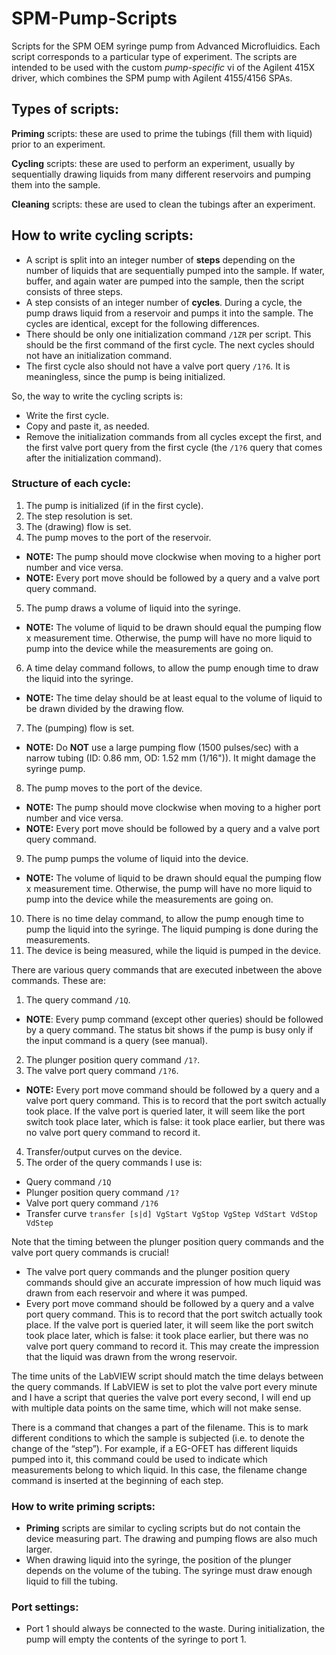 # SPM-Pump-Scripts
Scripts for the SPM OEM syringe pump from Advanced Microfluidics. Each script corresponds to a particular type of experiment.
The scripts are intended to be used with the custom *pump-specific* vi of the Agilent 415X driver, which combines the SPM pump with Agilent 4155/4156 SPAs.


## Types of scripts:
**Priming** scripts: these are used to prime the tubings (fill them with liquid) prior to an experiment.

**Cycling** scripts: these are used to perform an experiment, usually by sequentially drawing liquids from many different reservoirs and pumping them into the sample.

**Cleaning** scripts: these are used to clean the tubings after an experiment.

## How to write cycling scripts:
-	A script is split into an integer number of **steps** depending on the number of liquids that are sequentially pumped into the sample. If water, buffer, and again water are pumped into the sample, then the script consists of three steps.
-	A step consists of an integer number of **cycles**. During a cycle, the pump draws liquid from a reservoir and pumps it into the sample. The cycles are identical, except for the following differences.
-	There should be only one initialization command `/1ZR` per script. This should be the first command of the first cycle. The next cycles should not have an initialization command.
-	The first cycle also should not have a valve port query `/1?6`. It is meaningless, since the pump is being initialized.

So, the way to write the cycling scripts is:
-	Write the first cycle.
-	Copy and paste it, as needed.
-	Remove the initialization commands from all cycles except the first, and the first valve port query from the first cycle (the `/1?6` query that comes after the initialization command).


### Structure of each cycle:

1.	The pump is initialized (if in the first cycle).
2.	The step resolution is set.
3.	The (drawing) flow is set.
4.	The pump moves to the port of the reservoir.
 -	**NOTE:** The pump should move clockwise when moving to a higher port number and vice versa.
 -	**NOTE:** Every port move should be followed by a query and a  valve port query command.
5.	The pump draws a volume of liquid into the syringe.
 -	**NOTE:** The volume of liquid to be drawn should equal the pumping flow x measurement time. Otherwise, the pump will have no more liquid to pump into the device while the measurements are going on.
6.	A time delay command follows, to allow the pump enough time to draw the liquid into the syringe.
 -	**NOTE:** The time delay should be at least equal to the volume of liquid to be drawn divided by the drawing flow.
7.	The (pumping) flow is set.
 -	**NOTE:** Do **NOT** use a large pumping flow (1500 pulses/sec) with a narrow tubing (ID: 0.86 mm, OD: 1.52 mm (1/16")). It might damage the syringe pump.
8.	The pump moves to the port of the device.
 -	**NOTE:** The pump should move clockwise when moving to a higher port number and vice versa.
 -	**NOTE:** Every port move should be followed by a query and a  valve port query command.
9.	The pump pumps the volume of liquid into the device.
 -	**NOTE:** The volume of liquid to be drawn should equal the pumping flow x measurement time. Otherwise, the pump will have no more liquid to pump into the device while the measurements are going on.
10.	There is no time delay command, to allow the pump enough time to pump the liquid into the syringe. The liquid pumping is done during the measurements.
11.	The device is being measured, while the liquid is pumped in the device.

There are various query commands that are executed inbetween the above commands. These are:
1.	The query command `/1Q`.
 - **NOTE**: Every pump command (except other queries) should be followed by a query command. The status bit shows if the pump is busy only if the input command is a query (see manual).
2.	The plunger position query command `/1?`.
3.	The valve port query command `/1?6`.
 -	**NOTE:** Every port move command should be followed by a query and a valve port query command. This is to record that the port switch actually took place. If the valve port is queried later, it will seem like the port switch took place later, which is false: it took place earlier, but there was no valve port query command to record it.
4.	Transfer/output curves on the device.
5.	The order of the query commands I use is:
 -	Query command `/1Q`
 -	Plunger position query command `/1?`
 -	Valve port query command `/1?6`
 -	Transfer curve `transfer [s|d] VgStart VgStop VgStep VdStart VdStop VdStep`

Note that the timing between the plunger position query commands and the valve port query commands is crucial!
 -	The valve port query commands and the plunger position query commands should give an accurate impression of how much liquid was drawn from each reservoir and where it was pumped.
 -	Every port move command should be followed by a query and a valve port query command. This is to record that the port switch actually took place. If the valve port is queried later, it will seem like the port switch took place later, which is false: it took place earlier, but there was no valve port query command to record it. This may create the impression that the liquid was drawn from the wrong reservoir.

The time units of the LabVIEW script should match the time delays between the query commands. If LabVIEW is set to plot the valve port every minute and I have a script that queries the valve port every second, I will end up with multiple data points on the same time, which will not make sense.

There is a command that changes a part of the filename. This is to mark different conditions to which the sample is subjected (i.e. to denote the change of the “step”). For example, if a EG-OFET has different liquids pumped into it, this command could be used to indicate which measurements belong to which liquid. In this case, the filename change command is inserted at the beginning of each step.

### How to write priming scripts:
 -	**Priming** scripts are similar to cycling scripts but do not contain the device measuring part. The drawing and pumping flows are also much larger.
 -	When drawing liquid into the syringe, the position of the plunger depends on the volume of the tubing. The syringe must draw enough liquid to fill the tubing.

### Port settings:
 -	Port 1 should always be connected to the waste. During initialization, the pump will empty the contents of the syringe to port 1.
